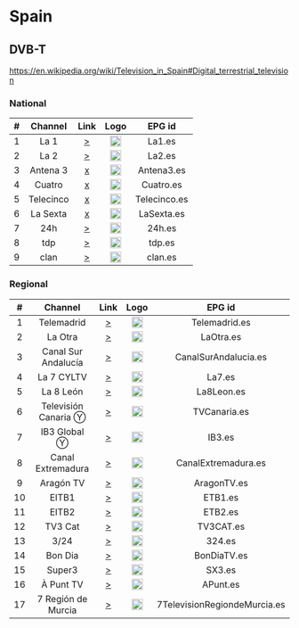 <h1>Spain</h1>

<h2>DVB-T</h2>

https://en.wikipedia.org/wiki/Television_in_Spain#Digital_terrestrial_television
<h3>National</h3>

| #   | Channel        | Link  | Logo | EPG id |
|:---:|:--------------:|:-----:|:----:|:------:|
| 1   | La 1           | [>](https://rtvelivestreamv3.akamaized.net/segments/la1/la1_main_720.m3u8) | <img height="20" src="https://i.imgur.com/NbesiPn.png"/> | La1.es |
| 2   | La 2           | [>](https://rtvelivestreamv3.akamaized.net/segments/la2/la2_main_1080.m3u8) | <img height="20" src="https://i.imgur.com/DmuTwDw.png"/> | La2.es |
| 3   | Antena 3       | [x]() | <img height="20" src="https://i.imgur.com/j3SP4BS.png"/> | Antena3.es |
| 4   | Cuatro         | [x]() | <img height="20" src="https://i.imgur.com/zROxNap.png"/> | Cuatro.es |
| 5   | Telecinco      | [x]() | <img height="20" src="https://i.imgur.com/JECsKdk.png"/> | Telecinco.es |
| 6   | La Sexta       | [x]() | <img height="20" src="https://i.imgur.com/b59MxgM.png"/> | LaSexta.es |
| 7   | 24h            | [>](https://rtvelivestreamv3.akamaized.net/segments/24h/24h_main_720.m3u8) | <img height="20" src="https://i.imgur.com/ZKR2jKr.png"/> | 24h.es |
| 8   | tdp            | [>](https://rtvelivestreamv3.akamaized.net/segments/tdp/tdp_main_1080.m3u8) | <img height="20" src="https://i.imgur.com/HliegRJ.png"/> | tdp.es |
| 9   | clan           | [>](https://rtvelivestreamv3.akamaized.net/segments/clan/clan_main_720.m3u8) | <img height="20" src="https://i.imgur.com/38xIfQ3.png"/> | clan.es |

<h3>Regional</h3>

| #   | Channel        | Link  | Logo | EPG id |
|:---:|:--------------:|:-----:|:----:|:------:|
| 1  | Telemadrid |[>](https://telemadridhls2-live-hls.secure2.footprint.net/egress/chandler/telemadrid/telemadrid_1/bitrate_1.m3u8)|<img height="20" src="https://imgur.com/VSDsSTZ.png"/>| Telemadrid.es |
| 2  | La Otra | [>](https://laotrahls2-live-hls.secure2.footprint.net/egress/chandler/telemadrid/laotra_1/bitrate_1.m3u8) | <img height="20" src="https://imgur.com/W1UZyXH.png" />   | LaOtra.es |
| 3  | Canal Sur Andalucía | [>](https://cdnlive.codev8.net/rtvalive/smil:channel1.smil/chunklist_b2200000.m3u8)  |<img height="20" src="https://imgur.com/WcVOXPr.png"/>| CanalSurAndalucia.es |
| 4  | La 7 CYLTV |[>](https://cdnlive.shooowit.net/la7live/smil:channel1.smil/chunklist_b2200000.m3u8)|<img height="20" src="https://i.imgur.com/o2FlMXP.png"/>| La7.es |
| 5  | La 8 León  | [>](https://cdnlive.shooowit.net/la8leonlive/smil:streamswitchingchannel.smil/chunklist_b2200000.m3u8)|<img height="20" src="https://imgur.com/mhK7EWO.png"/>| La8Leon.es |
| 6  | Televisión Canaria Ⓨ | [>](https://www.youtube.com/user/TelevisionCanaria/live)|<img height="20" src="https://imgur.com/68LNS8e.png"/>| TVCanaria.es |
| 7  | IB3 Global Ⓨ | [>](https://www.youtube.com/c/ib3/live)|<img height="20" src="https://i.imgur.com/b59MxgM.png"/>| IB3.es |
| 8  | Canal Extremadura |[>](https://cdnlive.shooowit.net/canalextremaduralive/smil:channel1.smil/chunklist_b1500000.m3u8)|<img height="20" src="https://imgur.com/xBeywIA.png"/>| CanalExtremadura.es |
| 9  | Aragón TV |[>](https://cartv.streaming.aranova.es/hls/live/aragontv_canal1.m3u8)|<img height="20" src="https://imgur.com/8H3Q07b.png"/>| AragonTV.es |
| 10 |EITB1 |[>](https://multimedia.eitb.eus/live-content/etb1hd-hls/bitrate_4.m3u8)|<img height="20" src="https://imgur.com/VBVu2bu.png"/>| ETB1.es |
| 11 |EITB2|[>](https://multimedia.eitb.eus/live-content/etb2hd-hls/bitrate_4.m3u8)|<img height="20" src="https://imgur.com/VBVu2bu.png"/>| ETB2.es |
| 12 |TV3 Cat|[>](https://directes-tv-es.ccma.cat/live-origin/tvc-hls/bitrate_3.m3u8)|<img height="20" src="https://imgur.com/rNQYHmx.png"/>| TV3CAT.es |
| 13 |3/24| [>](https://directes-tv-int.ccma.cat/live-content/canal324-hls/master.m3u8)|<img height="20" src="https://i.imgur.com/b59MxgM.png"/>| 324.es |
| 14 |Bon Dia | [>](https://directes-tv-int.ccma.cat/live-content/bondia-hls/bitrate_3.m3u8)|<img height="20" src="https://imgur.com/XaiP3nJ.png"/>| BonDiaTV.es |
| 15 |Super3 | [>](https://directes-tv-es.ccma.cat/live-origin/c33-super3-hls/bitrate_3.m3u8)|<img height="20" src="https://i.imgur.com/X9CLS4m.jpg"/>| SX3.es |
| 16 |À Punt TV | [>](https://bcovlive-a.akamaihd.net/469e448f034b4d46afa4bcac53297d60/eu-central-1/6057955885001/profile_0/chunklist_dvr.m3u8)|<img height="20" src="https://i.imgur.com/M88LoNl.png"/>| APunt.es |
| 17 |7 Región de Murcia | [>](https://rtv-murcia-live.globalmest.com/stream/abr/first_1080.m3u8)|<img height="20" src="https://imgur.com/TCL7M8r.png" /> | 7TelevisionRegiondeMurcia.es |
